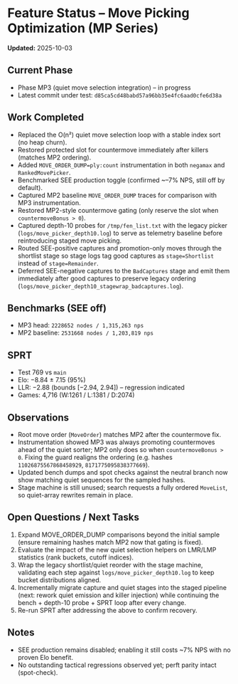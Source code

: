# Feature Status – Move Picking Optimization (MP Series)

**Updated:** 2025-10-03

## Current Phase
- Phase MP3 (quiet move selection integration) – in progress
- Latest commit under test: `d85ca5cd48babd57a96bb35e4fc6aad0cfe6d38a`

## Work Completed
- Replaced the O(n²) quiet move selection loop with a stable index sort (no heap churn).
- Restored protected slot for countermove immediately after killers (matches MP2 ordering).
- Added `MOVE_ORDER_DUMP=ply:count` instrumentation in both `negamax` and `RankedMovePicker`.
- Benchmarked SEE production toggle (confirmed ~–7% NPS, still off by default).
- Captured MP2 baseline `MOVE_ORDER_DUMP` traces for comparison with MP3 instrumentation.
- Restored MP2-style countermove gating (only reserve the slot when `countermoveBonus > 0`).
- Captured depth-10 probes for `/tmp/fen_list.txt` with the legacy picker (`logs/move_picker_depth10.log`) to serve as telemetry baseline before reintroducing staged move picking.
- Routed SEE-positive captures and promotion-only moves through the shortlist stage so stage logs tag good captures as `stage=Shortlist` instead of `stage=Remainder`.
- Deferred SEE-negative captures to the `BadCaptures` stage and emit them immediately after good captures to preserve legacy ordering (`logs/move_picker_depth10_stagewrap_badcaptures.log`).

## Benchmarks (SEE off)
- MP3 head: `2228652 nodes / 1,315,263 nps`
- MP2 baseline: `2531668 nodes / 1,203,819 nps`

## SPRT
- Test 769 vs `main`
- Elo: −8.84 ± 7.15 (95%)
- LLR: −2.88 (bounds [−2.94, 2.94]) – regression indicated
- Games: 4,716 (W:1261 / L:1381 / D:2074)

## Observations
- Root move order (`MoveOrder`) matches MP2 after the countermove fix.
- Instrumentation showed MP3 was always promoting countermoves ahead of the quiet sorter; MP2 only does so when `countermoveBonus > 0`. Fixing the guard realigns the ordering (e.g. hashes `11026875567868458929`, `8171775095838377669`).
- Updated bench dumps and spot checks against the neutral branch now show matching quiet sequences for the sampled hashes.
- Stage machine is still unused; search requests a fully ordered `MoveList`, so quiet-array rewrites remain in place.

## Open Questions / Next Tasks
1. Expand MOVE_ORDER_DUMP comparisons beyond the initial sample (ensure remaining hashes match MP2 now that gating is fixed).
2. Evaluate the impact of the new quiet selection helpers on LMR/LMP statistics (rank buckets, cutoff indices).
3. Wrap the legacy shortlist/quiet reorder with the stage machine, validating each step against `logs/move_picker_depth10.log` to keep bucket distributions aligned.
4. Incrementally migrate capture and quiet stages into the staged pipeline (next: rework quiet emission and killer injection) while continuing the bench + depth-10 probe + SPRT loop after every change.
5. Re-run SPRT after addressing the above to confirm recovery.

## Notes
- SEE production remains disabled; enabling it still costs ~7% NPS with no proven Elo benefit.
- No outstanding tactical regressions observed yet; perft parity intact (spot-check).
